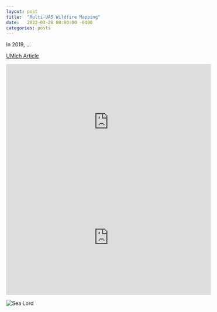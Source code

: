 ```yaml
---
layout: post
title:  "Multi-UAS Wildfire Mapping"
date:   2022-03-28 00:00:00 -0400
categories: posts
---
```


In 2019, ...

[UMich Article](https://robotics.umich.edu/2019/a2sys-lab-takes-first-in-firefighting-drone-competition/)


<iframe width="560" height="315" src="https://www.youtube.com/embed/XNF_Sddlgy4" title="YouTube video player" frameborder="0" allow="accelerometer; autoplay; clipboard-write; encrypted-media; gyroscope; picture-in-picture" allowfullscreen></iframe>

<iframe width="560" height="315" src="https://www.youtube.com/embed/RR7zZT-95uM" title="YouTube video player" frameborder="0" allow="accelerometer; autoplay; clipboard-write; encrypted-media; gyroscope; picture-in-picture" allowfullscreen></iframe>


![Sea Lord](/images/wildfire-sea-lord.jpg)